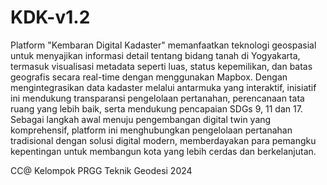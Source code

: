 # KDK-v1.2

Platform "Kembaran Digital Kadaster" memanfaatkan teknologi geospasial untuk menyajikan informasi detail tentang bidang tanah di Yogyakarta, termasuk visualisasi metadata seperti luas, status kepemilikan, dan batas geografis secara real-time dengan menggunakan Mapbox. Dengan mengintegrasikan data kadaster melalui antarmuka yang interaktif, inisiatif ini mendukung transparansi pengelolaan pertanahan, perencanaan tata ruang yang lebih baik, serta mendukung pencapaian SDGs 9, 11 dan 17. Sebagai langkah awal menuju pengembangan digital twin yang komprehensif, platform ini menghubungkan pengelolaan pertanahan tradisional dengan solusi digital modern, memberdayakan para pemangku kepentingan untuk membangun kota yang lebih cerdas dan berkelanjutan.



CC@ Kelompok PRGG Teknik Geodesi 2024

